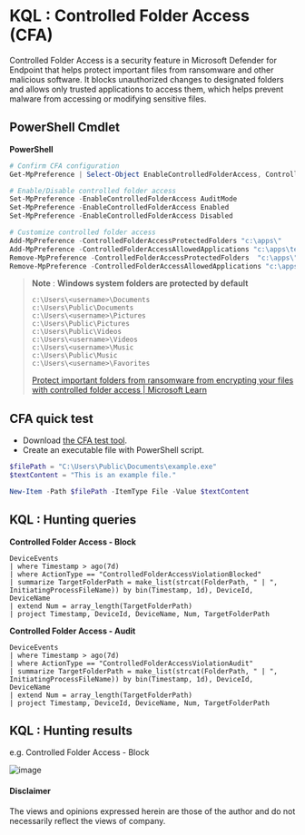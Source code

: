 # KQL : Controlled Folder Access (CFA)
Controlled Folder Access is a security feature in Microsoft Defender for Endpoint that helps protect important files from ransomware and other malicious software. It blocks unauthorized changes to designated folders and allows only trusted applications to access them, which helps prevent malware from accessing or modifying sensitive files.

## PowerShell Cmdlet
**PowerShell**
```powershell
# Confirm CFA configuration
Get-MpPreference | Select-Object EnableControlledFolderAccess, ControlledFolderAccessAllowedApplications, ControlledFolderAccessProtectedFolders

# Enable/Disable controlled folder access
Set-MpPreference -EnableControlledFolderAccess AuditMode
Set-MpPreference -EnableControlledFolderAccess Enabled
Set-MpPreference -EnableControlledFolderAccess Disabled

# Customize controlled folder access
Add-MpPreference -ControlledFolderAccessProtectedFolders "c:\apps\"
Add-MpPreference -ControlledFolderAccessAllowedApplications "c:\apps\test.exe"
Remove-MpPreference -ControlledFolderAccessProtectedFolders  "c:\apps\"
Remove-MpPreference -ControlledFolderAccessAllowedApplications "c:\apps\test.exe"
```

> **Note** : **Windows system folders are protected by default**
> ```
> c:\Users\<username>\Documents
> c:\Users\Public\Documents
> c:\Users\<username>\Pictures
> c:\Users\Public\Pictures
> c:\Users\Public\Videos
> c:\Users\<username>\Videos
> c:\Users\<username>\Music
> c:\Users\Public\Music
> c:\Users\<username>\Favorites
> ```
> [Protect important folders from ransomware from encrypting your files with controlled folder access | Microsoft Learn](https://learn.microsoft.com/en-us/microsoft-365/security/defender-endpoint/controlled-folders?view=o365-worldwide)

## CFA quick test 
- Download [the CFA test tool](https://demo.wd.microsoft.com/Content/CFAtool.exe).
- Create an executable file with PowerShell script.
```powershell
$filePath = "C:\Users\Public\Documents\example.exe"
$textContent = "This is an example file."

New-Item -Path $filePath -ItemType File -Value $textContent
```

## KQL : Hunting queries
**Controlled Folder Access - Block**
```kql
DeviceEvents
| where Timestamp > ago(7d)
| where ActionType == "ControlledFolderAccessViolationBlocked"
| summarize TargetFolderPath = make_list(strcat(FolderPath, " | ", InitiatingProcessFileName)) by bin(Timestamp, 1d), DeviceId, DeviceName
| extend Num = array_length(TargetFolderPath)
| project Timestamp, DeviceId, DeviceName, Num, TargetFolderPath
```
**Controlled Folder Access - Audit**
```kql
DeviceEvents
| where Timestamp > ago(7d)
| where ActionType == "ControlledFolderAccessViolationAudit"
| summarize TargetFolderPath = make_list(strcat(FolderPath, " | ", InitiatingProcessFileName)) by bin(Timestamp, 1d), DeviceId, DeviceName
| extend Num = array_length(TargetFolderPath)
| project Timestamp, DeviceId, DeviceName, Num, TargetFolderPath
```

## KQL : Hunting results
e.g. Controlled Folder Access - Block

![image](https://github.com/LearningKijo/KQL/assets/120234772/9b931ee7-07a6-4185-8608-33f33690a6f2)



#### Disclaimer
The views and opinions expressed herein are those of the author and do not necessarily reflect the views of company.

